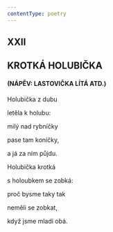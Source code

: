 ```yaml
---
contentType: poetry
---
```


<section>

## XXII  

## KROTKÁ HOLUBIČKA

#### (NÁPĚV: LASTOVIČKA LÍTÁ ATD.)

Holubička z dubu  

letěla k holubu:

milý nad rybníčky

pase tam koníčky,

a já za ním půjdu.

</section>

<section>

Holubička krotká

s holoubkem se zobká:

proč bysme taky tak

neměli se zobkat,

když jsme mladí obá.

</section>
